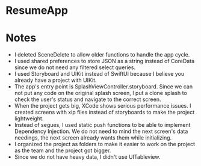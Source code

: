 # ResumeApp

# Notes
- I deleted SceneDelete to allow older functions to handle the app cycle.
- I used shared preferences to store JSON as a string instead of CoreData since we do not need any filtered select queries. 
- I used Storyboard and UIKit instead of SwiftUI because I believe you already have a project with UIKit.
- The app's entry point is SplashViewController.storyboard. Since we can not put any code on the original splash screen, I put a clone splash to check the user's status and navigate to the correct screen.
-  When the project gets big, XCode shows serious performance issues. I created screens with xip files instead of storyboards to make the project lightweight.
-  Instead of segues, I used static push functions to be able to implement Dependency Injection. We do not need to mind the next screen's data needings, the next screen already wants them while initializing.  
- I organized the project as folders to make it easier to work on the project as the team and the project got bigger.
- Since we do not have heavy data, I didn't use UITableview.
